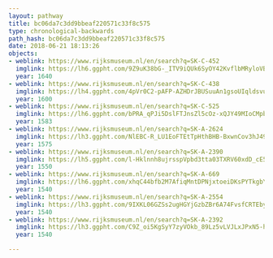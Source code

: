 ```yaml
---
layout: pathway
title: bc06da7c3dd9bbeaf220571c33f8c575
type: chronological-backwards
path_hash: bc06da7c3dd9bbeaf220571c33f8c575
date: 2018-06-21 18:13:26
objects:
- weblink: https://www.rijksmuseum.nl/en/search?q=SK-C-452
  imglink: https://lh6.ggpht.com/9Z9uK38bG-_ITV9iQUk6SyOY42KvflbMRyloVBYg2ntXcu0gJp0LgShZiQTZdJ5VTtWDU-AWofHy1dnxub0mqAlG35Y=s200
  year: 1640
- weblink: https://www.rijksmuseum.nl/en/search?q=SK-C-438
  imglink: https://lh4.ggpht.com/4pVr0C2-pAFP-AZHDrJBUSuuAn1gsoUIqldsvum4AF20npUn61aen2TvJJK07CXcMIqPumjtMZCVOo0JngNkhNIn8LQ=s200
  year: 1600
- weblink: https://www.rijksmuseum.nl/en/search?q=SK-C-525
  imglink: https://lh6.ggpht.com/bPRA_qPJi5DslFTJnsZl5cOz-xQJY49MIoCMpb0bHBJ8bcMG1yIikUGOKiwmYt0hf8PZKNVgvSkA_AjQz7FCxgLjUUc=s200
  year: 1583
- weblink: https://www.rijksmuseum.nl/en/search?q=SK-A-2624
  imglink: https://lh3.ggpht.com/NlEBC-R_LU1EoFTEtTpHthBHB-BxwnCov3hJ49-cdC-xIlFIkOvT4ZoQvhPuA8DgIhGpcggl4IMjzCISYPlwjGyUcQI=s200
  year: 1575
- weblink: https://www.rijksmuseum.nl/en/search?q=SK-A-2390
  imglink: https://lh5.ggpht.com/l-Hklnnh8ujrsspVpbd3tta03TXRV60xdD_cE55RO1rs-0r4Yy3ltPcpyY8bq8r5_2BD4OG8O2oncUkc-Ri7dhM2Vtch=s200
  year: 1550
- weblink: https://www.rijksmuseum.nl/en/search?q=SK-A-669
  imglink: https://lh6.ggpht.com/xhqC44bfb2M7AfiqMntDPNjxtoeiDKsPYTkgbYpSKvbSTfRRcFFNfrGfawJ1UfhWeTcOYKdtbF0jpHoQVCPPKI1UI1sL=s200
  year: 1540
- weblink: https://www.rijksmuseum.nl/en/search?q=SK-A-2554
  imglink: https://lh3.ggpht.com/9IXKL06GZSs2ugHGYjGzbZBr6A74FvsfCRTEbyVpoSkSdFTEALab8sSATfK93xxVOnmkFhnrycTbg_LObk-0vWkJ6Q=s200
  year: 1540
- weblink: https://www.rijksmuseum.nl/en/search?q=SK-A-2392
  imglink: https://lh3.ggpht.com/C9Z_oi5KgSyY7zyVOkb_89Lz5vLVJLxJPxN5-hxesIvNznHvmjMCU_CTMMw7O2f5QyXgYVuU-DrQalxZT5Up97Gw1g=s200
  year: 1540

---
```

